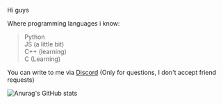 Hi guys

Where programming languages i know:
> Python<br>
> JS (a little bit)<br>
> С++ (learning)<br>
> C (Learning)

You can write to me via [Discord](https://discord.com/users/750080996002758740 "fork#4561") (Only for questions, I don't accept friend requests)

![Anurag's GitHub stats](https://github-readme-stats.vercel.app/api?username=tryingcatch&show_icons=true&theme=cobalt&hide_border=true)
